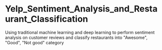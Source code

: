 # Yelp_Sentiment_Analysis_and_Restaurant_Classification
Using traditional machine learning and deep learning to perform sentiment analysis on customer reviews and classify restaurants into "Awesome", "Good", "Not good" category
